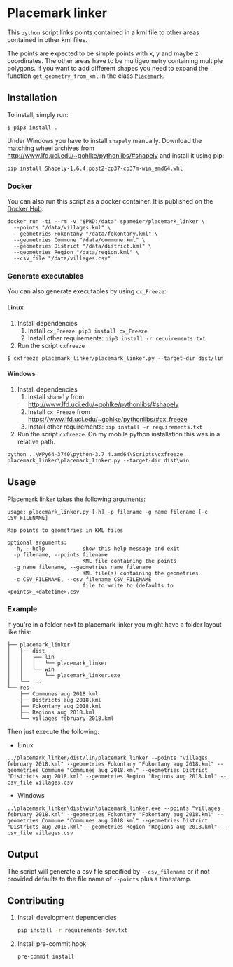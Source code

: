 # Placemark linker
This `python` script links points contained in a kml file to other areas contained in other kml files.

The points are expected to be simple points with x, y and maybe z coordinates. The other areas have to be multigeometry containing multiple polygons. If you want to add different shapes you need to expand the function `get_geometry_from_xml` in the class [`Placemark`](./placemark_linker/placemark.py).

## Installation

To install, simply run:
```shell
$ pip3 install .
```
Under Windows you have to install `shapely` manually. Download the matching wheel archives from http://www.lfd.uci.edu/~gohlke/pythonlibs/#shapely and install it using pip:
```shell
pip install Shapely-1.6.4.post2-cp37-cp37m-win_amd64.whl
```

### Docker
You can also run this script as a docker container. It is published on the [Docker Hub](https://hub.docker.com/r/spameier/placemark_linker).
```
docker run -ti --rm -v "$PWD:/data" spameier/placemark_linker \
  --points "/data/villages.kml" \
  --geometries Fokontany "/data/fokontany.kml" \
  --geometries Commune "/data/commune.kml" \
  --geometries District "/data/district.kml" \
  --geometries Region "/data/region.kml" \
  --csv_file "/data/villages.csv"
```

### Generate executables
You can also generate executables by using `cx_Freeze`:
#### Linux
1. Install dependencies
    1. Install `cx_Freeze`: `pip3 install cx_Freeze`
	2. Install other requirements: `pip3 install -r requirements.txt`
2. Run the script `cxfreeze`
```
$ cxfreeze placemark_linker/placemark_linker.py --target-dir dist/lin
```

#### Windows
1. Install dependencies
    1. Install `shapely` from http://www.lfd.uci.edu/~gohlke/pythonlibs/#shapely
	2. Install `cx_Freeze` from https://www.lfd.uci.edu/~gohlke/pythonlibs/#cx_freeze
	3. Install other requirements: `pip install -r requirements.txt`
2. Run the script `cxfreeze`. On my mobile python installation this was in a relative path.
```
python ..\WPy64-3740\python-3.7.4.amd64\Scripts\cxfreeze placemark_linker\placemark_linker.py --target-dir dist\win
```

## Usage
Placemark linker takes the following arguments:
```
usage: placemark_linker.py [-h] -p filename -g name filename [-c CSV_FILENAME]

Map points to geometries in KML files

optional arguments:
  -h, --help            show this help message and exit
  -p filename, --points filename
                        KML file containing the points
  -g name filename, --geometries name filename
                        KML file(s) containing the geometries
  -c CSV_FILENAME, --csv_filename CSV_FILENAME
                        file to write to (defaults to <points>_<datetime>.csv
```

### Example
If you're in a folder next to placemark linker you might have a folder layout like this:
```
├── placemark_linker
│   ├── dist
│   │   ├── lin
│   │   │   └── placemark_linker
│   │   └── win
│   │       └── placemark_linker.exe
│   └── ...
└── res
    ├── Communes aug 2018.kml
    ├── Districts aug 2018.kml
    ├── Fokontany aug 2018.kml
    ├── Regions aug 2018.kml
    └── villages february 2018.kml
```
Then just execute the following:
- Linux
```
../placemark_linker/dist/lin/placemark_linker --points "villages february 2018.kml" --geometries Fokontany "Fokontany aug 2018.kml" --geometries Commune "Communes aug 2018.kml" --geometries District "Districts aug 2018.kml" --geometries Region "Regions aug 2018.kml" --csv_file villages.csv
```
- Windows
```
..\placemark_linker\dist\win\placemark_linker.exe --points "villages february 2018.kml" --geometries Fokontany "Fokontany aug 2018.kml" --geometries Commune "Communes aug 2018.kml" --geometries District "Districts aug 2018.kml" --geometries Region "Regions aug 2018.kml" --csv_file villages.csv
```

## Output
The script will generate a csv file specified by `--csv_filename` or if not provided defaults to the file name of `--points` plus a timestamp.

## Contributing
1. Install development dependencies
   ```bash
   pip install -r requirements-dev.txt
   ```
2. Install pre-commit hook
   ```bash
   pre-commit install
   ```
